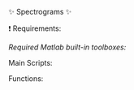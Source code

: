 :sparkles: Spectrograms :sparkles:


:exclamation: Requirements:


_Required Matlab built-in toolboxes:_


Main Scripts:

Functions:

